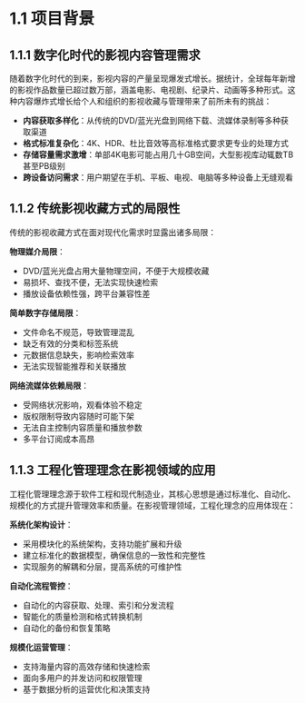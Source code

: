 # 1.1 项目背景

## 1.1.1 数字化时代的影视内容管理需求

随着数字化时代的到来，影视内容的产量呈现爆发式增长。据统计，全球每年新增的影视作品数量已超过数万部，涵盖电影、电视剧、纪录片、动画等多种形式。这种内容爆炸式增长给个人和组织的影视收藏与管理带来了前所未有的挑战：

- **内容获取多样化**：从传统的DVD/蓝光光盘到网络下载、流媒体录制等多种获取渠道
- **格式标准复杂化**：4K、HDR、杜比音效等高标准格式要求更专业的处理方式
- **存储容量需求激增**：单部4K电影可能占用几十GB空间，大型影视库动辄数TB甚至PB级别
- **跨设备访问需求**：用户期望在手机、平板、电视、电脑等多种设备上无缝观看

## 1.1.2 传统影视收藏方式的局限性

传统的影视收藏方式在面对现代化需求时显露出诸多局限：

**物理媒介局限**：
- DVD/蓝光光盘占用大量物理空间，不便于大规模收藏
- 易损坏、查找不便，无法实现快速检索
- 播放设备依赖性强，跨平台兼容性差

**简单数字存储局限**：
- 文件命名不规范，导致管理混乱
- 缺乏有效的分类和标签系统
- 元数据信息缺失，影响检索效率
- 无法实现智能推荐和关联播放

**网络流媒体依赖局限**：
- 受网络状况影响，观看体验不稳定
- 版权限制导致内容随时可能下架
- 无法自主控制内容质量和播放参数
- 多平台订阅成本高昂

## 1.1.3 工程化管理理念在影视领域的应用

工程化管理理念源于软件工程和现代制造业，其核心思想是通过标准化、自动化、规模化的方式提升管理效率和质量。在影视管理领域，工程化理念的应用体现在：

**系统化架构设计**：
- 采用模块化的系统架构，支持功能扩展和升级
- 建立标准化的数据模型，确保信息的一致性和完整性
- 实现服务的解耦和分层，提高系统的可维护性

**自动化流程管控**：
- 自动化的内容获取、处理、索引和分发流程
- 智能化的质量检测和格式转换机制
- 自动化的备份和恢复策略

**规模化运营管理**：
- 支持海量内容的高效存储和快速检索
- 面向多用户的并发访问和权限管理
- 基于数据分析的运营优化和决策支持